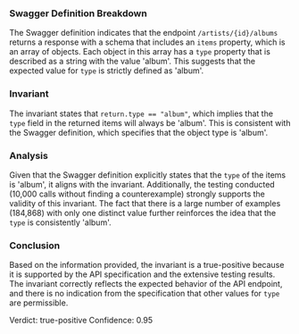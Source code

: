 ### Swagger Definition Breakdown
The Swagger definition indicates that the endpoint `/artists/{id}/albums` returns a response with a schema that includes an `items` property, which is an array of objects. Each object in this array has a `type` property that is described as a string with the value 'album'. This suggests that the expected value for `type` is strictly defined as 'album'.

### Invariant
The invariant states that `return.type == "album"`, which implies that the `type` field in the returned items will always be 'album'. This is consistent with the Swagger definition, which specifies that the object type is 'album'.

### Analysis
Given that the Swagger definition explicitly states that the `type` of the items is 'album', it aligns with the invariant. Additionally, the testing conducted (10,000 calls without finding a counterexample) strongly supports the validity of this invariant. The fact that there is a large number of examples (184,868) with only one distinct value further reinforces the idea that the `type` is consistently 'album'. 

### Conclusion
Based on the information provided, the invariant is a true-positive because it is supported by the API specification and the extensive testing results. The invariant correctly reflects the expected behavior of the API endpoint, and there is no indication from the specification that other values for `type` are permissible. 

Verdict: true-positive
Confidence: 0.95
